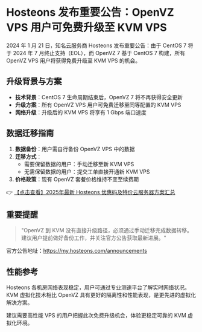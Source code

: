 # Hosteons 发布重要公告：OpenVZ VPS 用户可免费升级至 KVM VPS

2024 年 1 月 21 日，知名云服务商 Hosteons 发布重要公告：由于 CentOS 7 将于 2024 年 7 月终止支持（EOL），而 OpenVZ 7 基于 CentOS 7 构建，所有 OpenVZ VPS 用户将获得免费升级至 KVM VPS 的机会。

## 升级背景与方案

- **技术背景**：CentOS 7 生命周期结束后，OpenVZ 7 将不再获得安全更新
- **升级方案**：所有 OpenVZ VPS 用户可免费迁移至同等配置的 KVM VPS
- **网络升级**：升级后的 KVM VPS 将享有 1 Gbps 端口速度

## 数据迁移指南

1. **数据备份**：用户需自行备份 OpenVZ VPS 中的数据
2. **迁移方式**：
   - 需要保留数据的用户：手动迁移至新 KVM VPS
   - 无需保留数据的用户：提交工单直接开通新 KVM VPS
3. **价格政策**：现有 OpenVZ 套餐价格维持不变至续费期

👉 [【点击查看】2025年最新 Hosteons 优惠码及特价云服务器方案汇总](https://bit.ly/hosteons)

## 重要提醒

> "OpenVZ 到 KVM 没有直接升级路径，必须通过手动迁移完成数据转移。建议用户提前做好备份工作，并关注官方公告获取最新进展。"

官方公告地址：https://my.hosteons.com/announcements

## 性能参考

Hosteons 各机房网络表现稳定，用户可通过专业测速平台了解实时网络状况。KVM 虚拟化技术相比 OpenVZ 具有更好的隔离性和性能表现，是更先进的虚拟化解决方案。

建议需要高性能 VPS 的用户把握此次免费升级机会，体验更稳定可靠的 KVM 虚拟化环境。